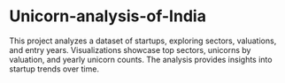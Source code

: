 # Unicorn-analysis-of-India
This project analyzes a dataset of startups, exploring sectors, valuations, and entry years. Visualizations showcase top sectors, unicorns by valuation, and yearly unicorn counts. The analysis provides insights into startup trends over time.
